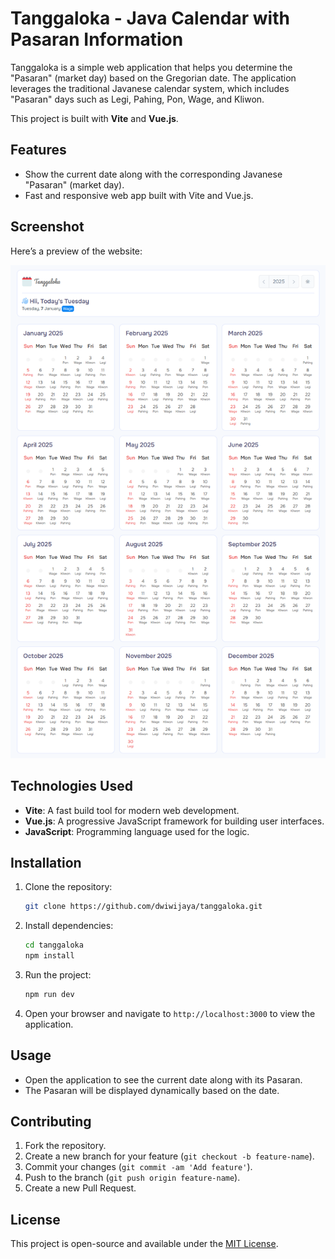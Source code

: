 # Tanggaloka - Java Calendar with Pasaran Information

Tanggaloka is a simple web application that helps you determine the "Pasaran" (market day) based on the Gregorian date. The application leverages the traditional Javanese calendar system, which includes "Pasaran" days such as Legi, Pahing, Pon, Wage, and Kliwon.

This project is built with **Vite** and **Vue.js**.

## Features

- Show the current date along with the corresponding Javanese "Pasaran" (market day).
- Fast and responsive web app built with Vite and Vue.js.
## Screenshot

Here’s a preview of the website:

![Tanggaloka Website Screenshot](/assets/screenshot.png)

## Technologies Used

- **Vite**: A fast build tool for modern web development.
- **Vue.js**: A progressive JavaScript framework for building user interfaces.
- **JavaScript**: Programming language used for the logic.

## Installation

1. Clone the repository:
   ```bash
   git clone https://github.com/dwiwijaya/tanggaloka.git
   ```

2. Install dependencies:
   ```bash
   cd tanggaloka
   npm install
   ```

3. Run the project:
   ```bash
   npm run dev
   ```

4. Open your browser and navigate to `http://localhost:3000` to view the application.

## Usage

- Open the application to see the current date along with its Pasaran.
- The Pasaran will be displayed dynamically based on the date.

## Contributing

1. Fork the repository.
2. Create a new branch for your feature (`git checkout -b feature-name`).
3. Commit your changes (`git commit -am 'Add feature'`).
4. Push to the branch (`git push origin feature-name`).
5. Create a new Pull Request.

## License

This project is open-source and available under the [MIT License](LICENSE).

